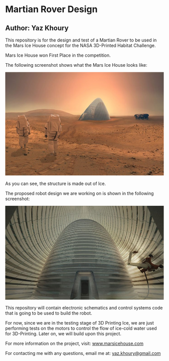 # Martian Rover Design

## Author: Yaz Khoury

This repository is for the design and test of a Martian Rover to be used
in the Mars Ice House concept for the NASA 3D-Printed Habitat Challenge.

Mars Ice House won First Place in the competition.

The following screenshot shows what the Mars Ice House looks like:

![ice house preview](assets/marsice2.jpg)

As you can see, the structure is made out of Ice.

The proposed robot design we are working on is shown in the following
screenshot:

![robot preview](assets/marsice3.jpg)

This repository will contain electronic schematics and control systems code
that is going to be used to build the robot.

For now, since we are in the testing stage of 3D Printing Ice, we are just
performing tests on the motors to control the flow of ice-cold water used
for 3D-Printing. Later on, we will build upon this project.

For more information on the project, visit: www.marsicehouse.com

For contacting me with any questions, email me at: yaz.khoury@gmail.com
